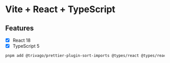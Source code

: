 # Vite + React + TypeScript

## Features

- [x] React 18
- [x] TypeScript 5

```bash
pnpm add @trivago/prettier-plugin-sort-imports @types/react @types/react-dom @typescript-eslint/eslint-plugin @typescript-eslint/parser @vitejs/plugin-react eslint eslint-plugin-react-hooks eslint-plugin-react-refresh prettier typescript vite vite-tsconfig-paths
```